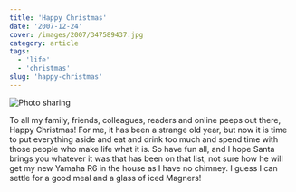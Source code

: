 ```yaml
---
title: 'Happy Christmas'
date: '2007-12-24'
cover: /images/2007/347589437.jpg
category: article
tags:
  - 'life'
  - 'christmas'
slug: 'happy-christmas'
---
```


![Photo sharing](/images/2007/347589437.jpg)

To all my family, friends, colleagues, readers and online peeps out there, Happy Christmas! For me, it has been a strange old year, but now it is time to put everything aside and eat and drink too much and spend time with those people who make life what it is. So have fun all, and I hope Santa brings you whatever it was that has been on that list, not sure how he will get my new Yamaha R6 in the house as I have no chimney. I guess I can settle for a good meal and a glass of iced Magners!
